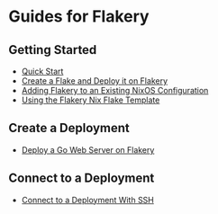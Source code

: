 # Guides for Flakery

## Getting Started

- [Quick Start](./quick-start/README.md)
- [Create a Flake and Deploy it on Flakery](./create-flake-and-deploy-it-on-flakery/README.md)
- [Adding Flakery to an Existing NixOS Configuration](./adding-flakery-to-an-existing-nixos-configuration/README.md)
- [Using the Flakery Nix Flake Template](./nix-flake-template/)
<!-- - [Create a Flakery Template](./create-template/) -->
<!-- - [Iterating on Your Flakery Template](./iteration/) -->

## Create a Deployment 

<!-- - [Create a Flakery Deployment from a Flakery Template](/create-deployment/) -->
<!-- - [Host a Docker Image on Flakery](/deploy-docker/) -->
<!-- - [Host a Nix Flake on Flakery](/deploy-flake-app/) -->
- [Deploy a Go Web Server on Flakery](./deploy-go-webserver/)

## Connect to a Deployment

- [Connect to a Deployment With SSH](./connect-ssh/)
<!-- - [Connect to a Deployment With Tailscale](./connect-tailscale/) -->

